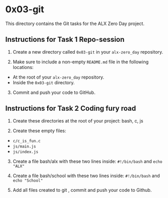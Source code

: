 # 0x03-git
 This directory contains the Git tasks for the ALX Zero Day project.

## Instructions for Task 1 Repo-session
 1. Create a new directory called `0x03-git` in your `alx-zero_day` repository.
 

 2. Make sure to include a non-empty `README.md` file in the following locations:
   - At the root of your `alx-zero_day` repository.
   - Inside the `0x03-git` directory.

 3. Commit and push your code to GitHub.


## Instructions for Task 2 Coding fury road
 1. Create these directories at the root of your project: bash, c, js
 

 2. Create these empty files:
   - `c/c_is_fun.c`
   - `js/main.js`
   - `js/index.js`

 3. Create a file bash/alx with these two lines inside: `#!/bin/bash` and `echo "ALX"`

 4. Create a file bash/school with these two lines inside: `#!/bin/bash` and `echo "School"`

 5. Add all files created to git , commit and push your code to Github.
